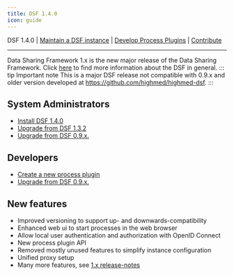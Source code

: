 ```yaml
---
title: DSF 1.4.0
icon: guide
---
```

 DSF 1.4.0 | [Maintain a DSF instance](maintain/README.md) | [Develop Process Plugins](develop/README.md) | [Contribute](contribute/readme.md)

---

Data Sharing Framework 1.x is the new major release of the Data Sharing Framework. Click [here](/introduction/) to find more information about the DSF in general.
::: tip Important note
This is a major DSF release not compatible with 0.9.x and older version developed at https://github.com/highmed/highmed-dsf.
:::

## System Administrators

- [Install DSF 1.4.0](maintain/install)
- [Upgrade from DSF 1.3.2](maintain/upgrade-from-1)
- [Upgrade from DSF 0.9.x.](maintain/upgrade-from-0)



## Developers
- [Create a new process plugin](develop/create)
- [Upgrade from DSF 0.9.x.](develop/upgrade-from-0)

## New features
- Improved versioning to support up- and downwards-compatibility
- Enhanced web ui to start processes in the web browser
- Allow local user authentication and authorization with OpenID Connect
- New process plugin API
- Removed mostly unused features to simplify instance configuration
- Unified proxy setup
- Many more features, see [1.x release-notes](https://github.com/datasharingframework/dsf/releases)


